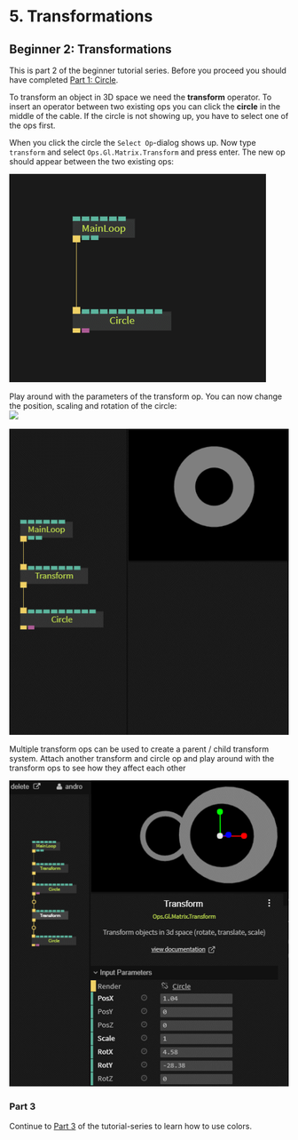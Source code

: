 # 5. Transformations

## Beginner 2: Transformations

This is part 2 of the beginner tutorial series. Before you proceed you should have completed [Part 1: Circle](../beginner1_circle/beginner1_circle).

To transform an object in 3D space we need the **transform** operator. To insert an operator between two existing ops you can click the **circle** in the middle of the cable. If the circle is not showing up, you have to select one of the ops first.

When you click the circle the `Select Op`-dialog shows up. Now type `transform` and select `Ops.Gl.Matrix.Transform` and press enter. The new op should appear between the two existing ops: 

![](../../../.gitbook/assets/image%20%2861%29.png)

  
 Play around with the parameters of the transform op. You can now change the position, scaling and rotation of the circle:   
 ![](img/beginner2_transformations_circle_transform.gif)

![](../../../.gitbook/assets/image%20%2854%29.png)

Multiple transform ops can be used to create a parent / child transform system. Attach another transform and circle op and play around with the transform ops to see how they affect each other  


![](../../../.gitbook/assets/image%20%2865%29.png)

### Part 3

Continue to [Part 3](../beginner3_color/beginner3_color) of the tutorial-series to learn how to use colors.



